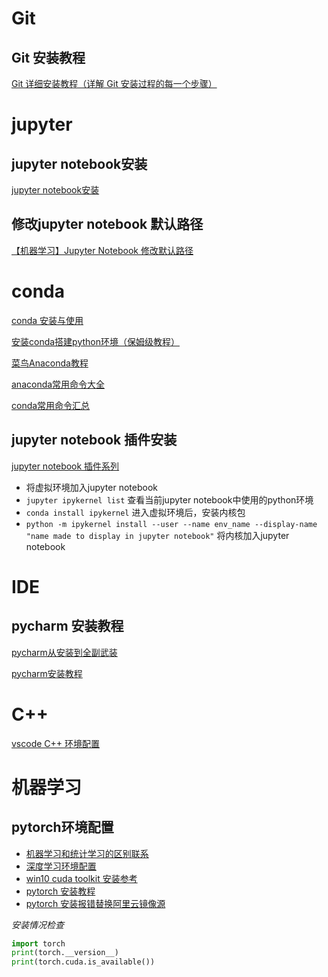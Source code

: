 # Git
## Git 安装教程
[Git 详细安装教程（详解 Git 安装过程的每一个步骤）](https://blog.csdn.net/mukes/article/details/115693833?ops_request_misc=%257B%2522request%255Fid%2522%253A%2522172078324216800184180017%2522%252C%2522scm%2522%253A%252220140713.130102334..%2522%257D&request_id=172078324216800184180017&biz_id=0&utm_medium=distribute.pc_search_result.none-task-blog-2~all~top_positive~default-2-115693833-null-null.142^v100^pc_search_result_base8&utm_term=Git%E5%AE%89%E8%A3%85&spm=1018.2226.3001.4187)

# jupyter
## jupyter notebook安装
[jupyter notebook安装](https://blog.csdn.net/m0_68678046/article/details/129703799?ops_request_misc=%257B%2522request%255Fid%2522%253A%2522172069652716800184169038%2522%252C%2522scm%2522%253A%252220140713.130102334..%2522%257D&request_id=172069652716800184169038&biz_id=0&utm_medium=distribute.pc_search_result.none-task-blog-2~all~top_positive~default-1-129703799-null-null.142^v100^control&utm_term=jupyter%20notebook&spm=1018.2226.3001.4187)

## 修改jupyter notebook 默认路径
[【机器学习】Jupyter Notebook 修改默认路径](https://blog.csdn.net/weixin_43416960/article/details/137051658?ops_request_misc=%257B%2522request%255Fid%2522%253A%2522172076786216800184123740%2522%252C%2522scm%2522%253A%252220140713.130102334..%2522%257D&request_id=172076786216800184123740&biz_id=0&utm_medium=distribute.pc_search_result.none-task-blog-2~all~sobaiduend~default-1-137051658-null-null.142^v100^control&utm_term=%E4%BF%AE%E6%94%B9jupyternotebook%E7%9A%84%E8%B7%AF%E5%BE%84&spm=1018.2226.3001.4187)

# conda
[conda 安装与使用](https://blog.csdn.net/ViatorSun/article/details/118578818?ops_request_misc=%257B%2522request%255Fid%2522%253A%2522172068214716800211580659%2522%252C%2522scm%2522%253A%252220140713.130102334..%2522%257D&request_id=172068214716800211580659&biz_id=0&utm_medium=distribute.pc_search_result.none-task-blog-2~all~top_positive~default-1-118578818-null-null.142^v100^control&utm_term=conda%E5%AE%89%E8%A3%85%E6%95%99%E7%A8%8B&spm=1018.2226.3001.4187)

[安装conda搭建python环境（保姆级教程）](https://blog.csdn.net/Q_fairy/article/details/129158178?ops_request_misc=%257B%2522request%255Fid%2522%253A%2522172068214716800211580659%2522%252C%2522scm%2522%253A%252220140713.130102334..%2522%257D&request_id=172068214716800211580659&biz_id=0&utm_medium=distribute.pc_search_result.none-task-blog-2~all~top_click~default-2-129158178-null-null.142^v100^control&utm_term=conda%E5%AE%89%E8%A3%85%E6%95%99%E7%A8%8B&spm=1018.2226.3001.4187)

[菜鸟Anaconda教程](https://www.runoob.com/python-qt/anaconda-tutorial.html)

[anaconda常用命令大全](https://blog.csdn.net/m0_59236127/article/details/137740231?ops_request_misc=&request_id=&biz_id=102&utm_term=conda%E5%91%BD%E4%BB%A4&utm_medium=distribute.pc_search_result.none-task-blog-2~all~sobaiduweb~default-7-137740231.142^v100^control&spm=1018.2226.3001.4187)

[conda常用命令汇总](https://blog.csdn.net/raelum/article/details/125109819?ops_request_misc=%257B%2522request%255Fid%2522%253A%2522172068560216800182141276%2522%252C%2522scm%2522%253A%252220140713.130102334..%2522%257D&request_id=172068560216800182141276&biz_id=0&utm_medium=distribute.pc_search_result.none-task-blog-2~all~top_click~default-2-125109819-null-null.142^v100^control&utm_term=conda%E5%91%BD%E4%BB%A4&spm=1018.2226.3001.4187)

## jupyter notebook 插件安装
[jupyter notebook 插件系列](https://blog.csdn.net/qq_41554005/article/details/109736988?ops_request_misc=&request_id=&biz_id=102&utm_term=jupyter%20notebook%20%E4%BB%A3%E7%A0%81%E6%8A%98%E5%8F%A0&utm_medium=distribute.pc_search_result.none-task-blog-2~all~sobaiduweb~default-1-109736988.142^v100^control&spm=1018.2226.3001.4187)

- 将虚拟环境加入jupyter notebook
- `jupyter ipykernel list` 查看当前jupyter notebook中使用的python环境
- `conda install ipykernel` 进入虚拟环境后，安装内核包
- `python -m ipykernel install --user --name env_name --display-name "name made to display in jupyter notebook"` 将内核加入jupyter notebook

# IDE
## pycharm 安装教程
[pycharm从安装到全副武装](https://blog.csdn.net/weixin_46211269/article/details/119934323?ops_request_misc=%257B%2522request%255Fid%2522%253A%2522172065482116800222831053%2522%252C%2522scm%2522%253A%252220140713.130102334..%2522%257D&request_id=172065482116800222831053&biz_id=0&utm_medium=distribute.pc_search_result.none-task-blog-2~all~top_positive~default-1-119934323-null-null.142^v100^control&utm_term=pycharm%E5%AE%89%E8%A3%85%E6%95%99%E7%A8%8B&spm=1018.2226.3001.4187)

[pycharm安装教程](https://blog.csdn.net/qq_44809707/article/details/122501118?ops_request_misc=%257B%2522request%255Fid%2522%253A%2522172065482116800222831053%2522%252C%2522scm%2522%253A%252220140713.130102334..%2522%257D&request_id=172065482116800222831053&biz_id=0&utm_medium=distribute.pc_search_result.none-task-blog-2~all~top_positive~default-2-122501118-null-null.142^v100^control&utm_term=pycharm%E5%AE%89%E8%A3%85%E6%95%99%E7%A8%8B&spm=1018.2226.3001.4187)

# C++ 
[vscode C++ 环境配置](https://blog.csdn.net/Hudiscount/article/details/120209994?ops_request_misc=%257B%2522request%255Fid%2522%253A%2522172094334116800211538815%2522%252C%2522scm%2522%253A%252220140713.130102334..%2522%257D&request_id=172094334116800211538815&biz_id=0&utm_medium=distribute.pc_search_result.none-task-blog-2~all~top_positive~default-1-120209994-null-null.142^v100^pc_search_result_base8&utm_term=vscode%20C%2B%2B%E7%8E%AF%E5%A2%83%E9%85%8D%E7%BD%AE&spm=1018.2226.3001.4187)

# 机器学习
## pytorch环境配置
- [机器学习和统计学习的区别联系](https://blog.csdn.net/gongdiwudu/article/details/132164292)
- [深度学习环境配置](https://blog.csdn.net/qq_41225961/article/details/135745674)
- [win10 cuda toolkit 安装参考](https://blog.csdn.net/weixin_43798572/article/details/123122477?ops_request_misc=%257B%2522request%255Fid%2522%253A%2522170973610016800188578169%2522%252C%2522scm%2522%253A%252220140713.130102334..%2522%257D&request_id=170973610016800188578169&biz_id=0&utm_medium=distribute.pc_search_result.none-task-blog-2~all~sobaiduend~default-2-123122477-null-null.142^v99^pc_search_result_base8&utm_term=cuda%20toolkit%E5%AE%89%E8%A3%85%E9%80%89%E6%8B%A9&spm=1018.2226.3001.4187)
- [pytorch 安装教程](https://blog.csdn.net/weixin_44904136/article/details/123285884?ops_request_misc=&request_id=&biz_id=102&utm_term=pytorch%20%E5%AE%89%E8%A3%85%E6%95%99%E7%A8%8B&utm_medium=distribute.pc_search_result.none-task-blog-2~all~sobaiduweb~default-2-123285884.142^v99^pc_search_result_base8&spm=1018.2226.3001.4187)
- [pytorch 安装报错替换阿里云镜像源](https://blog.csdn.net/qq_53819990/article/details/132874569?ops_request_misc=%257B%2522request%255Fid%2522%253A%2522170974234216800184161724%2522%252C%2522scm%2522%253A%252220140713.130102334..%2522%257D&request_id=170974234216800184161724&biz_id=0&utm_medium=distribute.pc_search_result.none-task-blog-2~all~top_click~default-2-132874569-null-null.142^v99^pc_search_result_base8&utm_term=Solving%20environment%3A%20unsuccessful%20attempt%20using%20repodata%20from%20current_repodata.json%2C%20retrying%20with%20next%20repodata%20source.&spm=1018.2226.3001.4187)


*安装情况检查*
```python
import torch
print(torch.__version__)
print(torch.cuda.is_available())
```